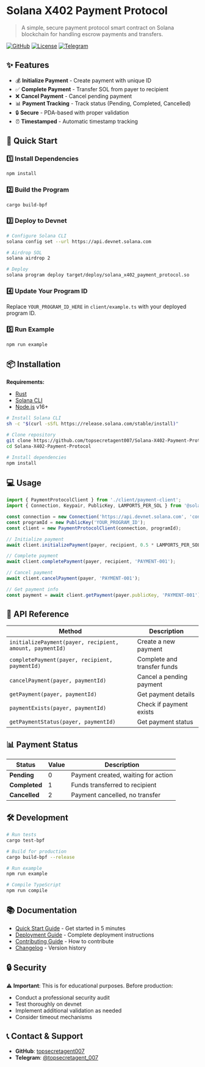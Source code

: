 # Solana X402 Payment Protocol

> A simple, secure payment protocol smart contract on Solana blockchain for handling escrow payments and transfers.

[![GitHub](https://img.shields.io/badge/GitHub-topsecretagent007-blue?logo=github)](https://github.com/topsecretagent007/Solana-X402-Payment-Protocol)
[![License](https://img.shields.io/badge/License-MIT-green.svg)](LICENSE)
[![Telegram](https://img.shields.io/badge/Telegram-@topsecretagent__007-blue?logo=telegram)](https://t.me/topsecretagent_007)

## ✨ Features

- 💰 **Initialize Payment** - Create payment with unique ID
- ✅ **Complete Payment** - Transfer SOL from payer to recipient
- ❌ **Cancel Payment** - Cancel pending payment
- 📊 **Payment Tracking** - Track status (Pending, Completed, Cancelled)
- 🔒 **Secure** - PDA-based with proper validation
- ⏰ **Timestamped** - Automatic timestamp tracking

## 🚀 Quick Start

### 1️⃣ Install Dependencies
```bash
npm install
```

### 2️⃣ Build the Program
```bash
cargo build-bpf
```

### 3️⃣ Deploy to Devnet
```bash
# Configure Solana CLI
solana config set --url https://api.devnet.solana.com

# Airdrop SOL
solana airdrop 2

# Deploy
solana program deploy target/deploy/solana_x402_payment_protocol.so
```

### 4️⃣ Update Your Program ID
Replace `YOUR_PROGRAM_ID_HERE` in `client/example.ts` with your deployed program ID.

### 5️⃣ Run Example
```bash
npm run example
```

## 📦 Installation

**Requirements:**
- [Rust](https://rustup.rs/)
- [Solana CLI](https://docs.solana.com/cli/install-solana-cli-tools)
- [Node.js](https://nodejs.org/) v16+

```bash
# Install Solana CLI
sh -c "$(curl -sSfL https://release.solana.com/stable/install)"

# Clone repository
git clone https://github.com/topsecretagent007/Solana-X402-Payment-Protocol.git
cd Solana-X402-Payment-Protocol

# Install dependencies
npm install
```

## 💻 Usage

```typescript
import { PaymentProtocolClient } from './client/payment-client';
import { Connection, Keypair, PublicKey, LAMPORTS_PER_SOL } from '@solana/web3.js';

const connection = new Connection('https://api.devnet.solana.com', 'confirmed');
const programId = new PublicKey('YOUR_PROGRAM_ID');
const client = new PaymentProtocolClient(connection, programId);

// Initialize payment
await client.initializePayment(payer, recipient, 0.5 * LAMPORTS_PER_SOL, 'PAYMENT-001');

// Complete payment
await client.completePayment(payer, recipient, 'PAYMENT-001');

// Cancel payment
await client.cancelPayment(payer, 'PAYMENT-001');

// Get payment info
const payment = await client.getPayment(payer.publicKey, 'PAYMENT-001');
```

## 🔧 API Reference

| Method | Description |
|--------|-------------|
| `initializePayment(payer, recipient, amount, paymentId)` | Create a new payment |
| `completePayment(payer, recipient, paymentId)` | Complete and transfer funds |
| `cancelPayment(payer, paymentId)` | Cancel a pending payment |
| `getPayment(payer, paymentId)` | Get payment details |
| `paymentExists(payer, paymentId)` | Check if payment exists |
| `getPaymentStatus(payer, paymentId)` | Get payment status |

## 📊 Payment Status

| Status | Value | Description |
|--------|-------|-------------|
| **Pending** | 0 | Payment created, waiting for action |
| **Completed** | 1 | Funds transferred to recipient |
| **Cancelled** | 2 | Payment cancelled, no transfer |

## 🛠️ Development

```bash
# Run tests
cargo test-bpf

# Build for production
cargo build-bpf --release

# Run example
npm run example

# Compile TypeScript
npm run compile
```

## 📚 Documentation

- [Quick Start Guide](QUICKSTART.md) - Get started in 5 minutes
- [Deployment Guide](DEPLOYMENT.md) - Complete deployment instructions  
- [Contributing Guide](CONTRIBUTING.md) - How to contribute
- [Changelog](CHANGELOG.md) - Version history

## 🔒 Security

⚠️ **Important**: This is for educational purposes. Before production:
- Conduct a professional security audit
- Test thoroughly on devnet
- Implement additional validation as needed
- Consider timeout mechanisms

## 📞 Contact & Support

- **GitHub**: [topsecretagent007](https://github.com/topsecretagent007)
- **Telegram**: [@topsecretagent_007](https://t.me/topsecretagent_007)
